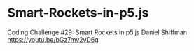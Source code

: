 # Smart-Rockets-in-p5.js
Coding Challenge #29: Smart Rockets in p5.js Daniel Shiffman https://youtu.be/bGz7mv2vD6g

